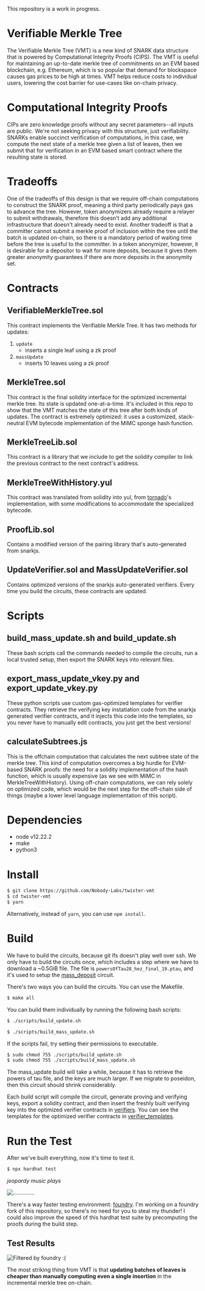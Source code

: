 This repository is a work in progress.

# Verifiable Merkle Tree
The Verifiable Merkle Tree (VMT) is a new kind of SNARK data structure that is powered by Computational Integrity Proofs (CIPS). The VMT is useful for maintaining an up-to-date merkle tree of commitments on an EVM based blockchain, e.g. Ethereum, which is so popular that demand for blockspace causes gas prices to be high at times. VMT helps reduce costs to individual users, lowering the cost barrier for use-cases like on-chain privacy.

# Computational Integrity Proofs
CIPs are zero knowledge proofs without any secret parameters--all inputs are public. We're not seeking privacy with this structure, just verifiability. SNARKs enable succinct verification of computations, in this case, we compute the next state of a merkle tree given a list of leaves, then we submit that for verification in an EVM based smart contract where the resulting state is stored.

# Tradeoffs
One of the tradeoffs of this design is that we require off-chain computations to construct the SNARK proof, meaning a third party periodically pays gas to advance the tree. However, token anonymizers already require a relayer to submit withdrawals, therefore this doesn't add any additional infrastructure that doesn't already need to exist. Another tradeoff is that a committer cannot submit a merkle proof of inclusion within the tree until the batch is updated on-chain, so there is a mandatory period of waiting time before the tree is useful to the committer. In a token anonymizer, however, it is desirable for a depositor to wait for more deposits, because it gives them greater anonymity guarantees if there are more deposits in the anonymity set.

# Contracts

## VerifiableMerkleTree.sol
This contract implements the Verifiable Merkle Tree. It has two methods for updates:
 1. `update`
    - inserts a single leaf using a zk proof
 2. `massUpdate`
    - inserts 10 leaves using a zk proof

## MerkleTree.sol
This contract is the final solidity interface for the optimized incremental merkle tree. Its state is updated one-at-a-time. It's included in this repo to show that the VMT matches the state of this tree after both kinds of updates. The contract is extremely optimized: it uses a customized, stack-neutral EVM bytecode implementation of the MiMC sponge hash function.

## MerkleTreeLib.sol
This contract is a library that we include to get the solidity compiler to link the previous contract to the next contract's address.

## MerkleTreeWithHistory.yul
This contract was translated from solidity into yul, from [tornado](https://github.com/tornadocash/tornado-core/blob/master/contracts/MerkleTreeWithHistory.sol)'s implementation, with some modifications to accommodate the specialized bytecode.

## ProofLib.sol
Contains a modified version of the pairing library that's auto-generated from snarkjs.

## UpdateVerifier.sol and MassUpdateVerifier.sol
Contains optimized versions of the snarkjs auto-generated verifiers. Every time you build the circuits, these contracts are updated.

# Scripts

## build_mass_update.sh and build_update.sh
These bash scripts call the commands needed to compile the circuits, run a local trusted setup, then export the SNARK keys into relevant files.

## export_mass_update_vkey.py and export_update_vkey.py
These python scripts use custom gas-optimized templates for verifier contracts. They retrieve the verifying key instatiation code from the snarkjs generated verifier contracts, and it injects this code into the templates, so you never have to manually edit contracts, you just get the best versions!

## calculateSubtrees.js
This is the offchain computation that calculates the next subtree state of the merkle tree. This kind of computation overcomes a big hurdle for EVM-based SNARK proofs: the need for a solidity implementation of the hash function, which is usually expensive (as we see with MiMC in MerkleTreeWithHistory). Using off-chain computations, we can rely solely on optimized code, which would be the next step for the off-chain side of things (maybe a lower level language implementation of this script).

# Dependencies
 - node v12.22.2
 - make
 - python3

# Install
```sh
$ git clone https://github.com/Nobody-Labs/twister-vmt
$ cd twister-vmt
$ yarn
```
Alternatively, instead of `yarn`, you can use `npm install`.

# Build
We have to build the circuits, because git lfs doesn't play well over ssh. We only have to build the circuits once, which includes a step where we have to download a ~0.5GiB file. The file is `powersOfTau28_hez_final_19.ptau`, and it's used to setup the [mass_deposit](./circuits/mass_update.circom) circuit.

There's two ways you can build the circuits. You can use the Makefile.
```sh
$ make all
```

You can build them individually by running the following bash scripts:
```sh
$ ./scripts/build_update.sh
```

```sh
$ ./scripts/build_mass_update.sh
```

If the scripts fail, try setting their permissions to executable.
```sh
$ sudo chmod 755 ./scripts/build_update.sh
$ sudo chmod 755 ./scripts/build_mass_update.sh
```
The mass_update build will take a while, because it has to retrieve the powers of tau file, and the keys are much larger. If we migrate to poseidon, then this circuit should shrink considerably.

Each build script will compile the circuit, generate proving and verifying keys, export a solidity contract, and then insert the freshly built verifying key into the optimized verifier contracts in [verifiers](./contracts/verifiers/). You can see the templates for the optimized verifier contracts in [verifier_templates](./circuits/verifier_templates/).

# Run the Test
After we've built everything, now it's time to test it.
```sh
$ npx hardhat test
```
*jeopardy music plays*

![..............](./img/hhtest.jpg)

There's a way faster testing environment: [foundry](https://getfoundry.sh/). I'm working on a foundry fork of this repository, so there's no need for you to steal my thunder! I could also improve the speed of this hardhat test suite by precomputing the proofs during the build step.

## Test Results
![Filtered by foundry :(](./img/test_results.png)

The most striking thing from VMT is that **updating batches of leaves is cheaper than manually computing even a single insertion** in the incremental merkle tree on-chain.